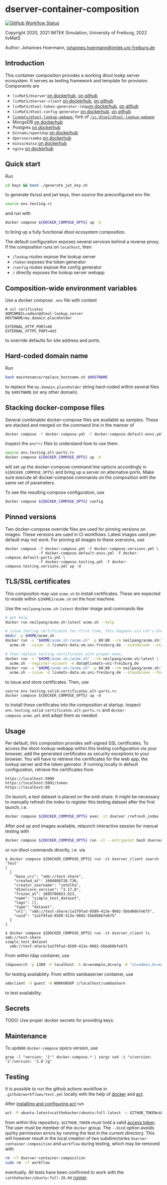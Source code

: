 # dserver-container-composition

[![GitHub Workflow Status](https://img.shields.io/github/actions/workflow/status/livMatS/dserver-container-composition/test.yml?branch=master)](https://github.com/livMatS/dserver-container-composition/actions?query=workflow%3Atest)

Copyright 2020, 2021 IMTEK Simulation, University of Freiburg, 2022 livMatS

Author: Johannes Hoermann, johannes.hoermann@imtek.uni-freiburg.de

## Introduction

This container composition provides a working dtool lookp server ecosystem. It serves as testing framework
and template for provision. Components are

* `livMatS/dserver` [on dockerhub](https://hub.docker.com/r/jotelha/dserver), [on github](https://github.com/livMatS/dserver-container-image)
* `livMatS/dserver-client` [on dockerhub](https://hub.docker.com/r/jotelha/dserver-client), [on github](https://github.com/livMatS/dserver-client-container-image)
* `livMatS/dtool-token-generator-ldap`[on dockerhub](https://hub.docker.com/r/jotelha/dtool-token-generator-ldap), [on github](https://github.com/livMatS/dtool-token-generator-ldap-container-image)
* `livMatS/dtool-config-generator` [on dockerhub](https://hub.docker.com/r/jotelha/dtool-config-generator), [on github](https://github.com/livMatS/dtool-config-generator-container-image)
* [`livmats/dtool-lookup-webapp`](https://github.com/livmats/dtool-lookup-webapp), fork of [`jic-dtool/dtool-lookup-webapp`](https://github.com/jic-dtool/dtool-lookup-webapp)
* MongoDB [on dockerhub](https://hub.docker.com/_/mongo)
* Postgres [on dockerhub](https://hub.docker.com/_/postgres)
* `bitnami/openldap` [on dockerhub](https://hub.docker.com/r/bitnami/openldap/)
* `dperson/samba` [on dockerhub](https://hub.docker.com/r/dperson/samba)
* `minio/minio` [on dockerhub](https://hub.docker.com/r/minio/minio)
* `nginx` [on dockerhub](https://hub.docker.com/_/nginx)

## Quick start

Run

```bash
cd keys && bash ./generate_jwt_key.sh
```

to generate tls/ssl and jwt keys, then source the preconfigured env file

```bash
source env.testing.rc
```

and run with

```bash
docker compose ${DOCKER_COMPOSE_OPTS} up -d
```

to bring up a fully functional dtool ecosystem composition.

The default configuration exposes several services behind a reverse proxy. 
If the composition runs on `localhost`, then

* `/lookup` routes expose the lookup server
* `/token` exposes the token generator
* `/config` routes expose the config generator
* `/` directly exposes the lookup server webapp

## Composition-wide environment variables

Use a docker compose `.env` file with content

```
# ssl cerificates
ADMINMAIL=admin@dtool-lookup.server
HOSTNAME=my.domain.placeholder

EXTERNAL_HTTP_PORT=80
EXTERNAL_HTTPS_PORT=443
```

to override defaults for site address and ports.

## Hard-coded domain name

Run

```bash
bash maintenance/replace_hostname.sh $HOSTNAME
```

to replace the `my.domain.placeholder` string hard-coded within several files
by `$HOSTNAME` (or any other domain).

## Stacking docker-compose files

Several combinable docker-compose files are available as samples. 
These are stacked and merged on the command line in the manner of

```bash
docker compose -f docker-compose.yml -f docker-compose.default-envs.yml -f docker-compose.alt-ports.yml up -d
```

Inspect the `env*rc` files to understand how to use them. 


```bash
source env.testing.alt-ports.rc
docker compose ${DOCKER_COMPOSE_OPTS} up -d
```

will set up the docker-compose command line options accordingly in `${DOCKER_COMPOSE_OPTS}` and bring up a server on alternative ports.
Make sure execute all docker-compose commands on the composition with the same set of parameters.

To see the resulting compose configuration, use

```bash
docker compose ${DOCKER_COMPOSE_OPTS} config
```

## Pinned versions

Two docker-compose override files are used for pinning versions on images. These versions are used in CI workflows. 
Latest images used per default may not work. For pinning all images to these sversions, use

    docker compose -f docker-compose.yml -f docker-compose.versions.yml \
                   -f docker-compose.default-envs.yml -f docker-compose.default-ports.yml \
                   -f docker-compose.testing.yml -f docker-compose.testing.versions.yml up -d

## TLS/SSL certificates

This compositon may use `acme.sh` to install certificates. These are expected 
to reside within `${HOME}/acme.sh` on the host machine.

Use the `neilpang/acme.sh:latest` docker image and commands like

```bash
# get help
docker run neilpang/acme.sh:latest acme.sh --help

# issue testing certificates for first time, this happens via Let's Encrypt
mkdir -p $HOME/acme.sh
docker run -v "$HOME/acme.sh:/acme.sh" -p 80:80 --rm neilpang/acme.sh:latest \
  acme.sh --issue -d livmats-data.vm.uni-freiburg.de --standalone --staging

# then replace testing certificates with proper ones,
docker run -v "$HOME/acme.sh:/acme.sh" --rm neilpang/acme.sh:latest \
  acme.sh --register-account -m data@livmats-uni-freiburg.de
docker run -v "$HOME/acme.sh:/acme.sh" -p 80:80 --rm neilpang/acme.sh:latest \
  acme.sh --issue -d livmats-data.vm.uni-freiburg.de --standalone --force
```

to issue and store certificates. Then, use 

    source env.testing.valid-certificates.alt-ports.rc
    docker compose ${DOCKER_COMPOSE_OPTS} up -d

to install these certificates into the composition at startup.
Inspect `env.testing.valid-certificates.alt-ports.rc` and `docker-compose.acme.yml`
and adapt them as needed.

## Usage

Per default, this composition provides self-signed SSL certificates.
To access the dtool-lookup-webapp within this testing configuration via your browser,
add the generated certificates as security exceptions to your browser.
You will have to retrieve the certificates for the web app, the lookup server and the token genrator.
If running locally in default configuration, retrieve the certificates from

    https://localhost:5000
    https://localhost:5001/token
    https://localhost:80

On launch, a test dataset is placed on the smb share. It might be necessary to manually refresh the index to
register this testing dataset after the first launch, i.e.

```bash
docker compose ${DOCKER_COMPOSE_OPTS} exec -it dserver /refresh_index
```

After pod up and images available, relaunch interactive session for manual
testing with

```bash
docker compose ${DOCKER_COMPOSE_OPTS} run -it --entrypoint bash dserver_client
```

or run dtool commands directly, i.e. via

```console
$ docker compose ${DOCKER_COMPOSE_OPTS} run -it dserver_client search 'Test'
[
  {
    "base_uri": "smb://test-share",
    "created_at": 1604860720.736,
    "creator_username": "jotelha",
    "dtoolcore_version": "3.17.0",
    "frozen_at": 1605786853.623,
    "name": "simple_test_dataset",
    "tags": [],
    "type": "dataset",
    "uri": "smb://test-share/1a1f9fad-8589-413e-9602-5bbd66bfe675",
    "uuid": "1a1f9fad-8589-413e-9602-5bbd66bfe675"
  }
]
```

```console
$ docker compose ${DOCKER_COMPOSE_OPTS} run -it dserver_client ls smb://test-share
simple_test_dataset
  smb://test-share/1a1f9fad-8589-413e-9602-5bbd66bfe675
```

From within ldap container, use

```bash
ldapsearch -p 1389 -h localhost -b dc=example,dc=org -D "cn=admin,dc=example,dc=org" -w adminpassword
```

for testing availability. From within sambaserver container, use

```bash
smbclient -U guest -W WORKGROUP //localhost/sambashare
```

to test availability.

## Secrets

TODO: Use proper docker secrets for providing keys.

## Maintenance

To update `docker-compose` specs version, use

    grep -l "version: '2'" docker-compose.* | xargs sed -i "s/version: '2'/version: '3.8'/g"

## Testing

It is possible to run the github actions workflow in
`.github/workflows/test.yml` locally with the help of
[docker](https://www.docker.com/) and [act](https://github.com/nektos/act>).

After
[installing and configuring act](https://github.com/nektos/act#installation) run

```bash
act -P ubuntu-latest=catthehacker/ubuntu:full-latest -s GITHUB_TOKEN=$GITHUB_TOKEN -W .github/workflows/test.yml --bind
```

from within this repository. `$GITHUB_TOKEN` must hold a valid
[access token](https://github.com/settings/tokens). The user must be member of
the `docker` group. The `--bind` option avoids quirky permission errors by
running the test in the current directory. This will however result in the
local creation of two subdirectories `dserver-container-composition`
and `workflow` during testing, which may be removed with

```bash
rm -rf dserver-container-composition
sudo rm -rf workflow
```

eventually. All tests have been confirmed to work with the
`catthehacker/ubuntu:full-20.04` [runner](https://github.com/nektos/act#runners).
